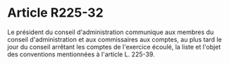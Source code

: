 # Article R225-32

Le président du conseil d'administration communique aux membres du conseil d'administration et aux commissaires aux comptes, au plus tard le jour du conseil arrêtant les comptes de l'exercice écoulé, la liste et l'objet des conventions mentionnées à l'article L. 225-39.
